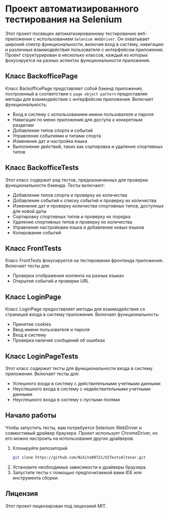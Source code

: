 # Проект автоматизированного тестирования на Selenium
Этот проект посвящен автоматизированному тестированию веб-приложения с использованием `Selenium WebDriver`. Он охватывает широкий спектр функциональности, включая вход в систему, навигацию и различные взаимодействия пользователя с интерфейсом приложения. Проект структурирован в несколько классов, каждый из которых фокусируется на разных аспектах функциональности приложения.

## Класс BackofficePage
Класс BackofficePage представляет собой бэкенд приложения, построенный в соответствии с `page object pattern` предоставляя методы для взаимодействия с интерфейсом приложения. Включает функциональность:

- Вход в систему с использованием имени пользователя и пароля
- Навигация по меню приложения для доступа к конкретным разделам
- Добавление типов спорта и событий
- Управление событиями и типами спорта
- Изменение дат и настройка языка
- Выполнение действий, таких как сортировка и удаление спортивных типов
  
## Класс BackofficeTests
Этот класс содержит ряд тестов, предназначенных для проверки функциональности бэкенда. Тесты включают:

- Добавление типов спорта и проверку их количества
- Добавление событий к списку событий и проверку их количества
- Изменение дат и проверку количества спортивных типов, доступных для новой даты
- Сортировку спортивных типов и проверку их порядка
- Удаление спортивных типов и проверку их количества
- Управление настройками языка и добавление новых языков
- Копирование событий
  
## Класс FrontTests
Класс FrontTests фокусируется на тестировании фронтенда приложения. Включает тесты для:

- Проверки отображения контента на разных языках
- Открытия событий и проверки URL

## Класс LoginPage
Класс LoginPage предоставляет методы для взаимодействия со страницей входа в систему приложения. Включает функциональность:

- Принятие cookies
- Ввод имени пользователя и пароля
- Вход в систему
- Проверка наличия сообщений об ошибках

## Класс LoginPageTests
Этот класс содержит тесты для функциональности входа в систему приложения. Включает тесты для:

- Успешного входа в систему с действительными учетными данными
- Неуспешного входа в систему с недействительными учетными данными
- Неуспешного входа в систему с пустыми полями
  
## Начало работы
Чтобы запустить тесты, вам потребуется Selenium WebDriver и совместимый драйвер браузера. Проект использует ChromeDriver, но его можно настроить на использование других драйверов.

1. Клонируйте репозиторий.
    ```bash
   git clone https://github.com/Nikita00721/UITestsAltenar.git
   ```  
2. Установите необходимые зависимости и драйверы браузера.
3. Запустите тесты с помощью предпочитаемой вами IDE или инструмента сборки.
   
## Лицензия 
Этот проект лицензирован под лицензией MIT.
